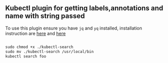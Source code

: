 ## Kubectl plugin for getting labels,annotations and name with string passed

To use this plugin ensure you have ```jq``` and ```yq``` installed,
installation instruction are [here](https://stedolan.github.io/jq/download/) and [here](https://mikefarah.gitbook.io/yq/)

``` markdown

sudo chmod +x ./kubectl-search
sudo mv ./kubectl-search /usr/local/bin
kubectl search foo

```

